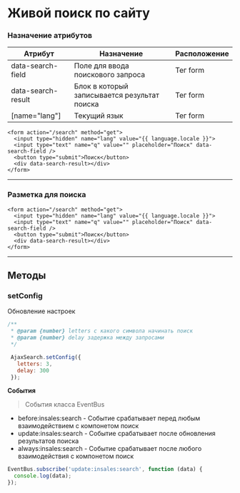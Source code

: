 # Живой поиск по сайту

### Назначение атрибутов

|Атрибут|Назначение|Расположение|
|-|-|-|
|data-search-field|Поле для ввода поискового запроса|Тег form|
|data-search-result|Блок в который записывается результат поиска|Тег form|
|[name="lang"]|Текущий язык|Тег form|


```twig
<form action="/search" method="get">
  <input type="hidden" name="lang" value="{{ language.locale }}">
  <input type="text" name="q" value="" placeholder="Поиск" data-search-field />
  <button type="submit">Поиск</button>
  <div data-search-result></div>
</form>
```



---

### Разметка для поиска

```twig
<form action="/search" method="get">
  <input type="hidden" name="lang" value="{{ language.locale }}">
  <input type="text" name="q" value="" placeholder="Поиск" data-search-field />
  <button type="submit">Поиск</button>
  <div data-search-result></div>
</form>
```


---

## Методы

### setConfig

Обновление настроек

```js
/**
 * @param {number} letters с какого символа начинать поиск
 * @param {number} delay задержка между запросами
 */

 AjaxSearch.setConfig({
   letters: 3,
   delay: 300
 });
```



**События**

> События класса EventBus

* before:insales:search -	Событие срабатывает перед любым взаимодействием с компонетом поиск
* update:insales:search -	Событие срабатывает после обновления результатов поиска
* always:insales:search -	Событие срабатывает после любого взаимодействия с компонетом поиск


```js
EventBus.subscribe('update:insales:search', function (data) {
  console.log(data);
});
```
